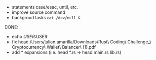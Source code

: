  - statements case/esac, until, etc.
 - improve source command
 - backgroud tasks `cat /dev/null &`

DONE:
 - echo $USER:$USER
 - fix head /Users/julian.amarilla/Downloads/Rust\ Coding\ Challenge_\ Cryptocurrency\ Wallet\ Balancer\ \(1\).pdf
 - add * expansions (i.e. head *.rs => head main.rs lib.rs)
